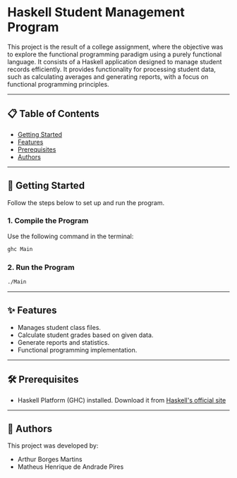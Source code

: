 # Haskell Student Management Program

This project is the result of a college assignment, where the objective was to explore the functional programming paradigm using a purely functional language.
It consists of a Haskell application designed to manage student records efficiently. It provides functionality for processing student data, such as calculating averages and generating reports, with a focus on functional programming principles.

---

## 📋 Table of Contents

- [Getting Started](#getting-started)
- [Features](#features)
- [Prerequisites](#prerequisites)
- [Authors](#authors)

---

## 🚀 Getting Started

Follow the steps below to set up and run the program.

### 1. Compile the Program

Use the following command in the terminal:

```bash
ghc Main
```

### 2. Run the Program

```bash
./Main
```

---

## ✨ Features
- Manages student class files.
- Calculate student grades based on given data.
- Generate reports and statistics.
- Functional programming implementation.

---

## 🛠️ Prerequisites
- Haskell Platform (GHC) installed. Download it from [Haskell's official site](https://www.haskell.org/ghc/download.html)

---

## 👥 Authors

This project was developed by:
 - Arthur Borges Martins
 - Matheus Henrique de Andrade Pires 










